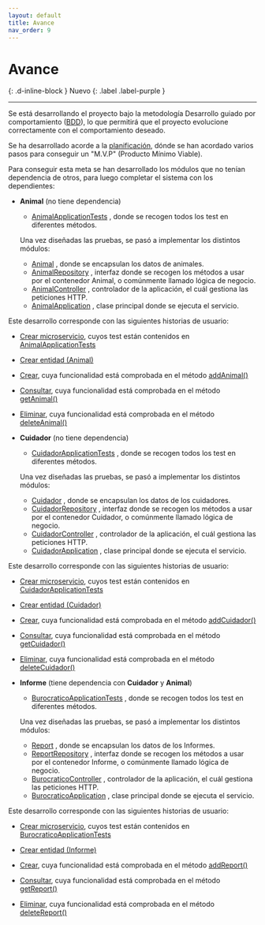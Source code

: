```yaml
---
layout: default
title: Avance
nav_order: 9
---
```


# Avance
{: .d-inline-block }
Nuevo
{: .label .label-purple }


---

Se está desarrollando el proyecto bajo la metodología Desarrollo guiado por comportamiento ([BDD](https://www.ibm.com/garage/method/practices/code/practice_behavior_driven_development/)), lo que permitirá que el proyecto evolucione correctamente con el comportamiento deseado.

Se ha desarrollado acorde a la [planificación](https://guillergood.github.io/DailyReport-2.0/docs/Planificacion.html), dónde se han acordado varios pasos para conseguir un "M.V.P" (Producto Mínimo Viable). 

Para conseguir esta meta se han desarrollado los módulos que no tenían dependencia de otros, para luego completar el sistema con los dependientes:

* **Animal** (no tiene dependencia)
  
  * [AnimalApplicationTests](https://github.com/Guillergood/DailyReport-2.0/blob/main/src/Animal/src/test/java/com/gbv/dailyreport/animal/AnimalApplicationTests.java) , donde se recogen todos los test en diferentes métodos.
  
  Una vez diseñadas las pruebas, se pasó a implementar los distintos módulos:
  * [Animal](https://github.com/Guillergood/DailyReport-2.0/blob/main/src/Animal/src/main/java/com/gbv/dailyreport/animal/Animal.java) , donde se encapsulan los datos de animales.
  * [AnimalRepository](https://github.com/Guillergood/DailyReport-2.0/blob/main/src/Animal/src/main/java/com/gbv/dailyreport/animal/AnimalRepository.java) , interfaz donde se recogen los métodos a usar por el contenedor Animal, o comúnmente llamado lógica de negocio.
  * [AnimalController](https://github.com/Guillergood/DailyReport-2.0/blob/main/src/Animal/src/main/java/com/gbv/dailyreport/animal/AnimalController.java) , controlador de la aplicación, el cuál gestiona las peticiones HTTP.
  * [AnimalApplication](https://github.com/Guillergood/DailyReport-2.0/blob/main/src/Animal/src/main/java/com/gbv/dailyreport/animal/AnimalApplication.java) , clase principal donde se ejecuta el servicio.

Este desarrollo corresponde con las siguientes historias de usuario:
*	[Crear microservicio](https://github.com/Guillergood/DailyReport-2.0/issues/47), cuyos test están contenidos en [AnimalApplicationTests](https://github.com/Guillergood/DailyReport-2.0/blob/main/src/Animal/src/test/java/com/gbv/dailyreport/animal/AnimalApplicationTests.java)

*	[Crear entidad (Animal)](https://github.com/Guillergood/DailyReport-2.0/issues/50)

*	[Crear](https://github.com/Guillergood/DailyReport-2.0/issues/53), cuya funcionalidad está comprobada en el método [addAnimal()](https://github.com/Guillergood/DailyReport-2.0/blob/main/src/Animal/src/test/java/com/gbv/dailyreport/animal/AnimalApplicationTests.java#L56)

*	[Consultar](https://github.com/Guillergood/DailyReport-2.0/issues/62), cuya funcionalidad está comprobada en el método [getAnimal()](https://github.com/Guillergood/DailyReport-2.0/blob/main/src/Animal/src/test/java/com/gbv/dailyreport/animal/AnimalApplicationTests.java#L72)

* [Eliminar](https://github.com/Guillergood/DailyReport-2.0/issues/59), cuya funcionalidad está comprobada en el método [deleteAnimal()](https://github.com/Guillergood/DailyReport-2.0/blob/main/src/Animal/src/test/java/com/gbv/dailyreport/animal/AnimalApplicationTests.java#L85)

  


* **Cuidador** (no tiene dependencia)
  * [CuidadorApplicationTests](https://github.com/Guillergood/DailyReport-2.0/blob/main/src/Cuidador/src/test/java/com/gbv/dailyreport/cuidador/CuidadorApplicationTests.java) , donde se recogen todos los test en diferentes métodos.
  
  Una vez diseñadas las pruebas, se pasó a implementar los distintos módulos:
  * [Cuidador](https://github.com/Guillergood/DailyReport-2.0/blob/main/src/Cuidador/src/main/java/com/gbv/dailyreport/cuidador/Cuidador.java) , donde se encapsulan los datos de los cuidadores.
  * [CuidadorRepository](https://github.com/Guillergood/DailyReport-2.0/blob/main/src/Cuidador/src/main/java/com/gbv/dailyreport/cuidador/CuidadorRepository.java) , interfaz donde se recogen los métodos a usar por el contenedor Cuidador, o comúnmente llamado lógica de negocio.
  * [CuidadorController](https://github.com/Guillergood/DailyReport-2.0/blob/main/src/Cuidador/src/main/java/com/gbv/dailyreport/cuidador/CuidadorController.java) , controlador de la aplicación, el cuál gestiona las peticiones HTTP.
  * [CuidadorApplication](https://github.com/Guillergood/DailyReport-2.0/blob/main/src/Cuidador/src/main/java/com/gbv/dailyreport/cuidador/CuidadorApplication.java) , clase principal donde se ejecuta el servicio.

Este desarrollo corresponde con las siguientes historias de usuario:
*	[Crear microservicio](https://github.com/Guillergood/DailyReport-2.0/issues/49), cuyos test están contenidos en [CuidadorApplicationTests](https://github.com/Guillergood/DailyReport-2.0/blob/main/src/Cuidador/src/test/java/com/gbv/dailyreport/cuidador/CuidadorApplicationTests.java) 

*	[Crear entidad (Cuidador)](https://github.com/Guillergood/DailyReport-2.0/issues/52)

*	[Crear](https://github.com/Guillergood/DailyReport-2.0/issues/55), cuya funcionalidad está comprobada en el método [addCuidador()](https://github.com/Guillergood/DailyReport-2.0/blob/main/src/Cuidador/src/test/java/com/gbv/dailyreport/cuidador/CuidadorApplicationTests.java#L53)

*	[Consultar](https://github.com/Guillergood/DailyReport-2.0/issues/64), cuya funcionalidad está comprobada en el método [getCuidador()](https://github.com/Guillergood/DailyReport-2.0/blob/main/src/Cuidador/src/test/java/com/gbv/dailyreport/cuidador/CuidadorApplicationTests.java#L69)

* [Eliminar](https://github.com/Guillergood/DailyReport-2.0/issues/61), cuya funcionalidad está comprobada en el método [deleteCuidador()](https://github.com/Guillergood/DailyReport-2.0/blob/main/src/Cuidador/src/test/java/com/gbv/dailyreport/cuidador/CuidadorApplicationTests.java#L82)

  

* **Informe** (tiene dependencia con **Cuidador** y **Animal**)
  * [BurocraticoApplicationTests](https://github.com/Guillergood/DailyReport-2.0/blob/main/src/Burocratico/src/test/java/com/gbv/dailyreport/burocratico/BurocraticoApplicationTests.java) , donde se recogen todos los test en diferentes métodos.
  
  Una vez diseñadas las pruebas, se pasó a implementar los distintos módulos:
  * [Report](https://github.com/Guillergood/DailyReport-2.0/blob/main/src/Burocratico/src/main/java/com/gbv/dailyreport/burocratico/Report.java) , donde se encapsulan los datos de los Informes.
  * [ReportRepository](https://github.com/Guillergood/DailyReport-2.0/blob/main/src/Burocratico/src/main/java/com/gbv/dailyreport/burocratico/ReportRepository.java) , interfaz donde se recogen los métodos a usar por el contenedor Informe, o comúnmente llamado lógica de negocio.
  * [BurocraticoController](https://github.com/Guillergood/DailyReport-2.0/blob/main/src/Burocratico/src/main/java/com/gbv/dailyreport/burocratico/BurocraticoController.java) , controlador de la aplicación, el cuál gestiona las peticiones HTTP.
  * [BurocraticoApplication](https://github.com/Guillergood/DailyReport-2.0/blob/main/src/Burocratico/src/main/java/com/gbv/dailyreport/burocratico/BurocraticoApplication.java) , clase principal donde se ejecuta el servicio.

Este desarrollo corresponde con las siguientes historias de usuario:
*	[Crear microservicio](https://github.com/Guillergood/DailyReport-2.0/issues/48), cuyos test están contenidos en [BurocraticoApplicationTests](https://github.com/Guillergood/DailyReport-2.0/blob/main/src/Burocratico/src/test/java/com/gbv/dailyreport/burocratico/BurocraticoApplicationTests.java)

*	[Crear entidad (Informe)](https://github.com/Guillergood/DailyReport-2.0/issues/51)

*	[Crear](https://github.com/Guillergood/DailyReport-2.0/issues/54), cuya funcionalidad está comprobada en el método [addReport()](https://github.com/Guillergood/DailyReport-2.0/blob/main/src/Burocratico/src/test/java/com/gbv/dailyreport/burocratico/BurocraticoApplicationTests.java#L53)

*	[Consultar](https://github.com/Guillergood/DailyReport-2.0/issues/63), cuya funcionalidad está comprobada en el método [getReport()](https://github.com/Guillergood/DailyReport-2.0/blob/main/src/Burocratico/src/test/java/com/gbv/dailyreport/burocratico/BurocraticoApplicationTests.java#L69)

*	[Eliminar](https://github.com/Guillergood/DailyReport-2.0/issues/60), cuya funcionalidad está comprobada en el método [deleteReport()](https://github.com/Guillergood/DailyReport-2.0/blob/main/src/Burocratico/src/test/java/com/gbv/dailyreport/burocratico/BurocraticoApplicationTests.java#L81)
